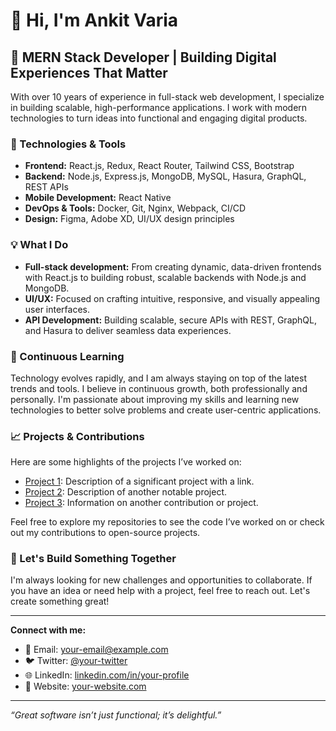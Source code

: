 # 👋 Hi, I'm Ankit Varia

## 🚀 MERN Stack Developer | Building Digital Experiences That Matter

With over 10 years of experience in full-stack web development, I specialize in building scalable, high-performance applications. I work with modern technologies to turn ideas into functional and engaging digital products.

### 🔧 Technologies & Tools

- **Frontend:** React.js, Redux, React Router, Tailwind CSS, Bootstrap
- **Backend:** Node.js, Express.js, MongoDB, MySQL, Hasura, GraphQL, REST APIs
- **Mobile Development:** React Native
- **DevOps & Tools:** Docker, Git, Nginx, Webpack, CI/CD
- **Design:** Figma, Adobe XD, UI/UX design principles

### 💡 What I Do

- **Full-stack development:** From creating dynamic, data-driven frontends with React.js to building robust, scalable backends with Node.js and MongoDB.
- **UI/UX:** Focused on crafting intuitive, responsive, and visually appealing user interfaces.
- **API Development:** Building scalable, secure APIs with REST, GraphQL, and Hasura to deliver seamless data experiences.

### 🌱 Continuous Learning

Technology evolves rapidly, and I am always staying on top of the latest trends and tools. I believe in continuous growth, both professionally and personally. I'm passionate about improving my skills and learning new technologies to better solve problems and create user-centric applications.

### 📈 Projects & Contributions

Here are some highlights of the projects I’ve worked on:
- [Project 1](#): Description of a significant project with a link.
- [Project 2](#): Description of another notable project.
- [Project 3](#): Information on another contribution or project.

Feel free to explore my repositories to see the code I’ve worked on or check out my contributions to open-source projects.

### 🎯 Let's Build Something Together

I'm always looking for new challenges and opportunities to collaborate. If you have an idea or need help with a project, feel free to reach out. Let's create something great!

---

**Connect with me:**  
- 📧 Email: [your-email@example.com](mailto:your-email@example.com)  
- 🐦 Twitter: [@your-twitter](https://twitter.com/your-twitter)  
- 🌐 LinkedIn: [linkedin.com/in/your-profile](https://linkedin.com/in/your-profile)  
- 💼 Website: [your-website.com](https://your-website.com)

---

*“Great software isn’t just functional; it’s delightful.”*  
